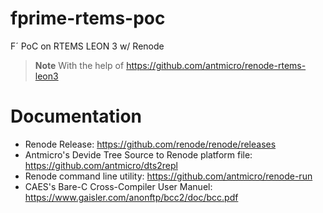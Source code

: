 # fprime-rtems-poc
F´ PoC on RTEMS LEON 3 w/ Renode


> **Note** With the help of https://github.com/antmicro/renode-rtems-leon3

# Documentation

- Renode Release: https://github.com/renode/renode/releases
- Antmicro's Devide Tree Source to Renode platform file: https://github.com/antmicro/dts2repl
- Renode command line utility: https://github.com/antmicro/renode-run
- CAES's Bare-C Cross-Compiler User Manuel: https://www.gaisler.com/anonftp/bcc2/doc/bcc.pdf
